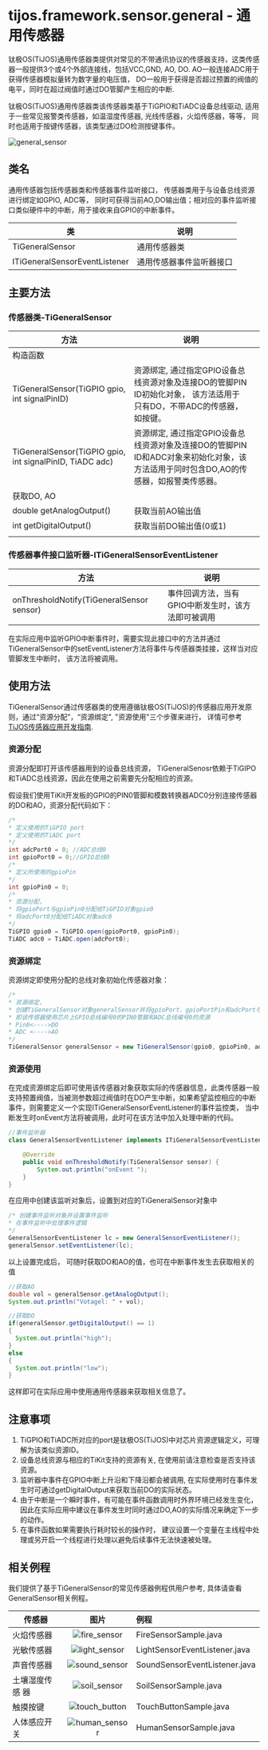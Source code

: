 # tijos.framework.sensor.general - 通用传感器

钛极OS(TiJOS)通用传感器类提供对常见的不带通讯协议的传感器支持，这类传感器一般提供3个或4个外部连接线，包括VCC,GND, AO, DO. AO一般连接ADC用于获得传感器模拟量转为数字量的电压值， DO一般用于获得是否超过预置的阀值的电平，同时在超过阀值时通过DO管脚产生相应的中断.

钛极OS(TiJOS)通用传感器类该传感器类基于TiGPIO和TiADC设备总线驱动, 适用于一些常见报警类传感器，如温湿度传感器, 光线传感器，火焰传感器，等等， 同时也适用于按键传感器，该类型通过DO检测按键事件。

![general_sensor](./img/general_sensor.png)



## 类名

通用传感器包括传感器类和传感器事件监听接口， 传感器类用于与设备总线资源进行绑定如GPIO, ADC等， 同时可获得当前AO,DO输出值；相对应的事件监听接口类似硬件中的中断，用于接收来自GPIO的中断事件。

| 类                             | 说明           |
| ----------------------------- | ------------ |
| TiGeneralSensor               | 通用传感器类       |
| ITiGeneralSensorEventListener | 通用传感器事件监听器接口 |



## 主要方法

### 传感器类-TiGeneralSensor

| 方法                                       | 说明                                       |      |
| ---------------------------------------- | ---------------------------------------- | ---- |
| 构造函数                                     |                                          |      |
| TiGeneralSensor(TiGPIO gpio, int signalPinID) | 资源绑定, 通过指定GPIO设备总线资源对象及连接DO的管脚PIN ID初始化对象， 该方法适用于只有DO，不带ADC的传感器，如按键。 |      |
| TiGeneralSensor(TiGPIO gpio, int signalPinID, TiADC adc) | 资源绑定, 通过指定GPIO设备总线资源对象及连接DO的管脚PIN ID和ADC对象来初始化对象，该方法适用于同时包含DO,AO的传感器，如报警类传感器。 |      |
| 获取DO, AO                                 |                                          |      |
| double getAnalogOutput()                 | 获取当前AO输出值                                |      |
| int getDigitalOutput()                   | 获取当前DO输出值(0或1)                           |      |
|                                          |                                          |      |

### 传感器事件接口监听器-ITiGeneralSensorEventListener

| 方法                                       | 说明                          |
| ---------------------------------------- | --------------------------- |
| onThresholdNotify(TiGeneralSensor sensor) | 事件回调方法，当有GPIO中断发生时，该方法即可被调用 |

在实际应用中监听GPIO中断事件时，需要实现此接口中的方法并通过TiGeneralSensor中的setEventListener方法将事件与传感器类挂接，这样当对应管脚发生中断时， 该方法将被调用。

## 使用方法

TiGeneralSensor通过传感器类的使用遵循钛极OS(TiJOS)的传感器应用开发原则，通过“资源分配”，“资源绑定", "资源使用"三个步骤来进行， 详情可参考[TiJOS传感器应用开发指南](http://dev.tijos.net/manual/tijos_framework_guide/tijos_sensor_application_guide/).

### 资源分配

资源分配即打开该传感器用到的设备总线资源， TiGeneralSenosr依赖于TiGIPO和TiADC总线资源，因此在使用之前需要先分配相应的资源。

假设我们使用TiKit开发板的GPIO的PIN0管脚和模数转换器ADC0分别连接传感器的DO和AO，资源分配代码如下：

```java
/*
* 定义使用的TiGPIO port
* 定义使用的TiADC port
*/
int adcPort0 = 0; //ADC总线0
int gpioPort0 = 0;//GPIO总线0
/*
* 定义所使用的gpioPin
*/
int gpioPin0 = 0;
/*
* 资源分配，
* 将gpioPort与gpioPin0分配给TiGPIO对象gpio0
* 将adcPort0分配给TiADC对象adc0
*/
TiGPIO gpio0 = TiGPIO.open(gpioPort0, gpioPin0);
TiADC adc0 = TiADC.open(adcPort0);
```

### 资源绑定

资源绑定即使用分配的总线对象初始化传感器对象：

```java
/*
* 资源绑定，
* 创建TiGeneralSensor对象generalSensor并将gpioPort、gpioPortPin和adcPort与其绑定
* 即该传感器使用芯片上GPIO总线编号0的PIN0管脚和ADC总线编号0的资源
* Pin0<---->DO
* ADC <---->AO
*/	
TiGeneralSensor generalSensor = new TiGeneralSensor(gpio0, gpioPin0, adc0);
```

### 资源使用

在完成资源绑定后即可使用该传感器对象获取实际的传感器信息，此类传感器一般支持预置阀值，当被测参数超过阀值时在DO产生中断，如果希望监控相应的中断事件，则需要定义一个实现ITiGeneralSensorEventListener的事件监控类， 当中断发生时onEvent方法将被调用，此时可在该方法中加入处理中断的代码。

```java
//事件监听器
class GeneralSensorEventListener implements ITiGeneralSensorEventListener {

	@Override
	public void onThresholdNotify(TiGeneralSensor sensor) {
		System.out.println("onEvent ");
	}
}

```

在应用中创建该监听对象后，设置到对应的TiGeneralSensor对象中

```java
/* 创建事件监听对象并设置事件监听
* 在事件监听中处理事件逻辑
*/			
GeneralSensorEventListener lc = new GeneralSensorEventListener();
generalSensor.setEventListener(lc);
```

以上设置完成后， 可随时获取DO和AO的值，也可在中断事件发生去获取相关的值

```java
//获取AO
double vol = generalSensor.getAnalogOutput();
System.out.println("Votagel: " + vol);

//获取DO
if(generalSensor.getDigitalOutput() == 1)
{
  System.out.println("high");
}
else
{
  System.out.println("low");
}
```

这样即可在实际应用中使用通用传感器来获取相关信息了。

## 注意事项

1. TiGPIO和TiADC所对应的port是钛极OS(TiJOS)中对芯片资源逻辑定义，可理解为该类似资源ID。
2. 设备总线资源与相应的TiKit支持的资源有关, 在使用前请注意检查是否支持该资源。
3. 监听器中事件在GPIO中断上升沿和下降沿都会被调用, 在实际使用时在事件发生时可通过getDigitalOutput来获取当前DO的实际状态。
4. 由于中断是一个瞬时事件，有可能在事件函数调用时外界环境已经发生变化，因此在实际应用中建议在事件发生时同时通过DO,AO的实际情况来确定下一步的动作。
5. 在事件函数如果需要执行耗时较长的操作时， 建议设置一个变量在主线程中处理或另开启一个线程进行处理以避免后续事件无法快速被处理。

## 相关例程

我们提供了基于TiGeneralSensor的常见传感器例程供用户参考, 具体请查看GeneralSensor相关例程。

| 传感器      |                   图片                    | 例程                            |
| -------- | :-------------------------------------: | :---------------------------- |
| 火焰传感器    |  ![fire_sensor](./img/fire_sensor.png)  | FireSensorSample.java         |
| 光敏传感器    | ![light_sensor](./img/light_sensor.png) | LightSensorEventListener.java |
| 声音传感器    | ![sound_sensor](./img/sound_sensor.png) | SoundSensorEventListener.java |
| 土壤湿度传感 器 |  ![soil_sensor](./img/soil_sensor.png)  | SoilSensorSample.java         |
| 触摸按键     | ![touch_button](./img/touch_button.png) | TouchButtonSample.java        |
| 人体感应开关   | ![human_sensor](./img/human_sensor.png) | HumanSensorSample.java        |

